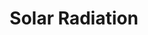 ---
title: Solar Radiation
tag: [guide, api, solar-radiation, overview]
layout: guide-overview
description: Solar Radiation API supports the access to net solar radiation, solar diffuse radiation and direct solar radiation at any global coordinates.
url: /en/docs/api/solar-radiation/
ref: 0-api-solar-radiation
---